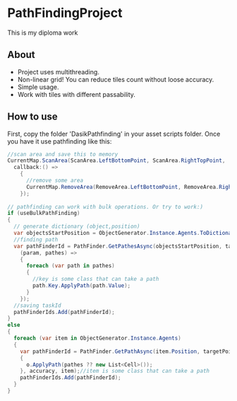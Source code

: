 # PathFindingProject
This is my diploma work

## About
- Project uses multithreading. 
- Non-linear grid! You can reduce tiles count without loose accuracy. 
- Simple usage. 
- Work with tiles with different passability.

## How to use

First, copy the folder 'DasikPathfinding' in your asset scripts folder. Once you have it use pathfinding like this:

```C#
//scan area and save this to memory
CurrentMap.ScanArea(ScanArea.LeftBottomPoint, ScanArea.RightTopPoint,
  callback:() =>
    {
      //remove some area
      CurrentMap.RemoveArea(RemoveArea.LeftBottomPoint, RemoveArea.RightTopPoint);
    });
    
// pathfinding can work with bulk operations. Or try to work:)    
if (useBulkPathFinding)
{
  // generate dictionary (object,position)
  var objectsStartPosition = ObjectGenerator.Instance.Agents.ToDictionary(agent => agent, agent => agent.Position);
  //finding path
  var pathFinderId = PathFinder.GetPathesAsync(objectsStartPosition, targetPoint, 
    (param, pathes) =>
    {
      foreach (var path in pathes)
      {
        //key is some class that can take a path 
        path.Key.ApplyPath(path.Value);
      }
    });
  //saving taskId
  pathFinderIds.Add(pathFinderId);
}
else
{
  foreach (var item in ObjectGenerator.Instance.Agents)
  {
    var pathFinderId = PathFinder.GetPathAsync(item.Position, targetPoint, (o, pathes) =>
    {
      o.ApplyPath(pathes ?? new List<Cell>());
    }, accuracy, item);//item is some class that can take a path 
    pathFinderIds.Add(pathFinderId);
  }
}
```
